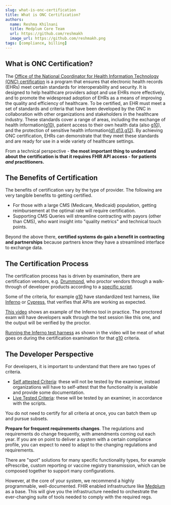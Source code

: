 ```yaml
---
slug: what-is-onc-certification
title: What is ONC Certification?
authors:
  name: Reshma Khilnani
  title: Medplum Core Team
  url: https://github.com/reshmakh
  image_url: https://github.com/reshmakh.png
tags: [compliance, billing]
---
```


## What is ONC Certification?

The [Office of the National Coordinator for Health Information Technology (ONC) certification](/docs/compliance/onc) is a program that ensures that electronic health records (EHRs) meet certain standards for interoperability and security. It is designed to help healthcare providers adopt and use EHRs more effectively, and to promote the widespread adoption of EHRs as a means of improving the quality and efficiency of healthcare. To be certified, an EHR must meet a set of standards and criteria that have been developed by the ONC in collaboration with other organizations and stakeholders in the healthcare industry. These standards cover a range of areas, including the exchange of health information([g10](/docs/compliance/onc#standardized-api-for-patient-and-population-services-cures-update-g10)), patient access to their own health data (also [g10](/docs/compliance/onc#standardized-api-for-patient-and-population-services-cures-update-g10)), and the protection of sensitive health information([d1](/docs/compliance/onc#authentication-access-control-authorization-d1),[d13](/docs/compliance/onc#multi-factor-authentication-d13),[g12](/docs/compliance/onc#encrypt-authentication-credentials-d12)). By achieving ONC certification, EHRs can demonstrate that they meet these standards and are ready for use in a wide variety of healthcare settings.

From a technical perspective - **the most important thing to understand about the certification is that it requires FHIR API access - for patients _and_ practitioners.**

## The Benefits of Certification

The benefits of certification vary by the type of provider. The following are very tangible benefits to getting certified.

- For those with a large CMS (Medicare, Medicaid) population, getting reimbursement at the optimal rate will require certification.
- Supporting CMS Queries will streamline contracting with payors (other than CMS), who want insight into "quality metrics" and technical touch points.

Beyond the above there, **certified systems do gain a benefit in contracting and partnerships** because partners know they have a streamlined interface to exchange data.

## The Certification Process

The certification process has is driven by examination, there are certification vendors, e.g. [Drummond](https://www.drummondgroup.com/), who proctor vendors through a walk-through of developer products according to a [specific script](/docs/compliance/onc#criteria-shortlist).

Some of the criteria, for example [g10](/docs/compliance/onc#standardized-api-for-patient-and-population-services-cures-update-g10) have standardized test harness, like [Inferno](https://inferno.healthit.gov/) or [Cypress](https://cypress.healthit.gov/), that verifies that APIs are working as expected.

[This video](https://youtu.be/jSm3xsm-ehs?t=826) shows an example of the Inferno tool in practice. The proctored exam will have developers walk through the test session like this one, and the output will be verified by the proctor.

[Running the Inferno test harness](https://youtu.be/jSm3xsm-ehs?t=1390) as shown in the video will be meat of what goes on during the certification examination for that [g10](/docs/compliance/onc#standardized-api-for-patient-and-population-services-cures-update-g10) criteria.

## The Developer Perspective

For developers, it is important to understand that there are two types of criteria.

- [Self attested Criteria](/docs/compliance/onc#self-attested-criteria): these will not be tested by the examiner, instead organizations will have to self-attest that the functionality is available and provide some documentation.
- [Live Tested Criteria](/docs/compliance/onc#live-tested-criteria): these will be tested by an examiner, in accordance with the scripts.

You do not need to certify for all criteria at once, you can batch them up and pursue subsets.

**Prepare for frequent requirements changes**. The regulations and requirements do change frequently, with amendments coming out each year. If you are on point to deliver a system with a certain compliance profile, you can expect to need to adapt to the changing regulations and requirements.

There are "spot" solutions for many specific functionality types, for example ePrescribe, custom reporting or vaccine registry transmission, which can be composed together to support many configurations.

However, at the core of your system, we recommend a highly programmable, well-documented. FHIR enabled infrastructure like [Medplum](https://www.medplum.com/) as a base. This will give you the infrastructure needed to orchestrate the ever-changing suite of tools needed to comply with the required regs.
